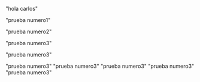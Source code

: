 "hola carlos"

"prueba numero1"

"prueba numero2"

"prueba numero3"

"prueba numero3"

"prueba numero3"
"prueba numero3"
"prueba numero3"
"prueba numero3"
"prueba numero3"
